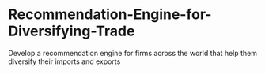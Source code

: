 # Recommendation-Engine-for-Diversifying-Trade
Develop a recommendation engine for firms across the world that help them diversify their imports and exports
